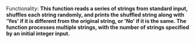 Functionality: **This function reads a series of strings from standard input, shuffles each string randomly, and prints the shuffled string along with 'Yes' if it is different from the original string, or 'No' if it is the same. The function processes multiple strings, with the number of strings specified by an initial integer input.**